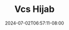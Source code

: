 --- 
title: "Vcs Hijab"
description: "nonton bokeh Vcs Hijab full   terbaru"
date: 2024-07-02T06:57:11-08:00
file_code: "9wthw0fvsp19"
draft: false
cover: "bnj5ee1xpiht6zrf.jpg"
tags: ["Vcs", "Hijab", "bokep-indo", "bokep-viral", "bokep-ig"]
length: 297
fld_id: "1391216"
foldername: "AlinaFitriupdatecektelegram"
categories: ["AlinaFitriupdatecektelegram"]
views: 110
---